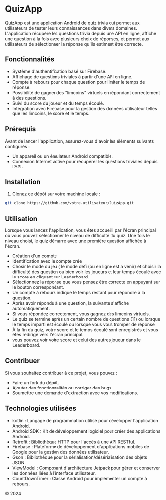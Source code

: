 # QuizApp

QuizApp est une application Android de quiz trivia qui permet aux utilisateurs de tester leurs connaissances dans divers domaines. L'application récupère les questions trivia depuis une API en ligne, affiche une question à la fois avec plusieurs choix de réponses, et permet aux utilisateurs de sélectionner la réponse qu'ils estiment être correcte.

## Fonctionnalités

- Système d'authentification basé sur Firebase.
- Affichage de questions triviales à partir d'une API en ligne.
- Compte à rebours pour chaque question pour limiter le temps de réponse.
- Possibilité de gagner des "limcoins" virtuels en répondant correctement à des questions.
- Suivi du score du joueur et du temps écoulé.
- Intégration avec Firebase pour la gestion des données utilisateur telles que les limcoins, le score et le temps.

## Prérequis

Avant de lancer l'application, assurez-vous d'avoir les éléments suivants configurés :

- Un appareil ou un émulateur Android compatible.
- Connexion Internet active pour récupérer les questions triviales depuis l'API.

## Installation

1. Clonez ce dépôt sur votre machine locale :

```bash
git clone https://github.com/votre-utilisateur/QuizApp.git
```
## Utilisation
Lorsque vous lancez l'application, vous êtes accueilli par l'écran principal où vous pouvez sélectionner le niveau de difficulté du quiz. Une fois le niveau choisi, le quiz démarre avec une première question affichée à l'écran.

-  Création d'un compte
-  Identification avec le compte crée
-  Chosir le mode du jeu ( le mode défi (ou en ligne est a venir) et choisir la difficulté des question ou bien voir les joueurs et leur temps écoulé avec le score en cliquant sur Leaderboard.
-  Sélectionnez la réponse que vous pensez être correcte en appuyant sur le bouton correspondant.
-  Un compte à rebours indique le temps restant pour répondre à la question.
-  Après avoir répondu à une question, la suivante s'affiche automatiquement.
-  Si vous répondez correctement, vous gagnez des limcoins virtuels.
-  Le quiz se termine après un certain nombre de questions (11) ou lorsque le temps imparti est écoulé ou lorsque vous vous tromper de réponse
-  À la fin du quiz, votre score et le temps écoulé sont enregistrés et vous êtes redirigé vers l'écran principal.
-  vous pouvez voir votre score et celui des autres joueur dans le Leaderboard.

## Contribuer 
Si vous souhaitez contribuer à ce projet, vous pouvez :

-  Faire un fork du dépôt.
-  Ajouter des fonctionnalités ou corriger des bugs.
-  Soumettre une demande d'extraction avec vos modifications.

## Technologies utilisées
-  kotlin : Langage de programmation utilisé pour développer l'application Android.
-  Android SDK : Kit de développement logiciel pour créer des applications Android.
-  Retrofit : Bibliothèque HTTP pour l'accès à une API RESTful.
-  Firebase : Plateforme de développement d'applications mobiles de Google pour la gestion des données utilisateur.
-  Gson : Bibliothèque pour la sérialisation/désérialisation des objets JSON.
-  ViewModel : Composant d'architecture Jetpack pour gérer et conserver les données liées à l'interface utilisateur.
-  CountDownTimer : Classe Android pour implémenter un compte à rebours.


© 2024
